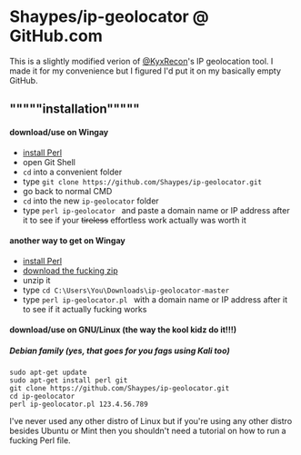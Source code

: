 # Shaypes/ip-geolocator @ GitHub.com
This is a slightly modified verion of [@KyxRecon](https://github.com/KyxRecon "View profile")'s IP geolocation tool. I made it for my convenience but I figured I'd put it on my basically empty GitHub.

## """""installation"""""
#### download/use on Wingay
* [install Perl](http://learn.perl.org/installing/windows.html "How to install Perl on Windows")
* open Git Shell
* `cd` into a convenient folder
* type `git clone https://github.com/Shaypes/ip-geolocator.git`
* go back to normal CMD
* `cd` into the new `ip-geolocator` folder
* type `perl ip-geolocator ` and paste a domain name or IP address after it to see if your ~~tireless~~ effortless work actually was worth it
#### another way to get on Wingay
* [install Perl](http://learn.perl.org/installing.windows.html "How to install Perl on Windows")
* [download the fucking zip](https://github.com/Shaypes/ip-geolocator/archive/master.zip "ip-geolocator-master.zip")
* unzip it
* type `cd C:\Users\You\Downloads\ip-geolocator-master`
* type `perl ip-geolocator.pl ` with a domain name or IP address after it to see if it actually fucking works
#### download/use on GNU/Linux (the way the kool kidz do it!!!)
##### Debian family (yes, that goes for you fags using Kali too)
```
sudo apt-get update
sudo apt-get install perl git
git clone https://github.com/Shaypes/ip-geolocator.git
cd ip-geolocator
perl ip-geolocator.pl 123.4.56.789
```
I've never used any other distro of Linux but if you're using any other distro besides Ubuntu or Mint then you shouldn't need a tutorial on how to run a fucking Perl file.
